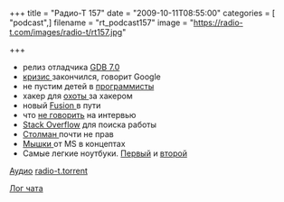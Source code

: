 +++
title = "Радио-Т 157"
date = "2009-10-11T08:55:00"
categories = [ "podcast",]
filename = "rt_podcast157"
image = "https://radio-t.com/images/radio-t/rt157.jpg"

+++

- релиз отладчика [GDB 7.0](http://www.opennet.ru/opennews/art.shtml?num=23771)
- [кризис ](http://internet.cnews.ru/news/top/index.shtml?2009/10/08/364964)закончился, говорит Google
- не пустим детей в [программисты](http://biz.cnews.ru/news/top/index.shtml?2009/10/07/364783)
- хакер для [охоты ](http://biz.cnews.ru/news/top/index.shtml?2009/10/05/364497)за хакером
- новый [Fusion ](http://www.macrumors.com/2009/10/06/vmware-fusion-3-to-launch-october-27th/)в пути
- что [не говорить](http://hotjobs.yahoo.com/interview/The_10_Biggest_Interview_Killers__20061213-101036.html?subtopic=Presenting+Yourself) на интервью
- [Stack Overflow](http://blog.stackoverflow.com/2009/10/introducing-stack-overflow-careers/) для поиска работы
- [Столман ](http://www.securitylab.ru/news/386401.php)почти не прав
- [Мышки ](http://www.engadget.com/2009/10/07/microsoft-multitouch-mouse-prototypes-in-action-video/)от MS в концептах
- Самые легкие ноутбуки. [Первый](http://hard.compulenta.ru/465726/) и [второй](http://hard.compulenta.ru/465830/)

[Аудио](http://archive.rucast.net/radio-t/media/rt_podcast157.mp3)
[radio-t.torrent](http://www.radio-t.com/torrents/rt_podcast157.mp3.torrent)

[Лог чата](http://chat.radio-t.com/logs/radio-t-157.html)
<audio src="http://archive.rucast.net/radio-t/media/rt_podcast157.mp3" preload="none"></audio>